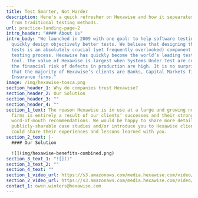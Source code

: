 ```yaml
---
title: Test Smarter, Not Harder
description: Here's a quick refresher on Hexawise and how it sepearates itself
  from traditional testing methods.
url: practice-landing-page-2
intro_header: "#### About Us"
intro_body: "We launched in 2009 with one goal: to help software testing teams
  quickly design objectively better tests. We believe that designing the right
  tests is an absolutely crucial (yet frequently overlooked) component of the
  testing process. Hexawise has quickly become the world’s leading test design
  tool. The value of Hexawise is largest when Systems Under Test are complex and
  the financial risk of defects in production are high. It is no surprise, then,
  that the majority of Hexawise’s clients are Banks, Capital Markets firms, and
  Insurance firms."
image: /img/hexawise-tosca.png
section_header_1: Why do companies trust Hexawise?
section_header_2: Our Solution
section_header_3: ""
section_header_4: ""
section_1_text: The reason Hexawise is in use at a large and growing number of
  firms is entirely a result of our clients’ successes and their strong
  word-of-mouth recommendations. We would be happy to share more details about
  publicly-sharable case studies and/or introduce you to Hexawise clients who
  could share their experiences and lessons learned with you.
section_2_text: |-
  #### Our Solution

  ![](img/hexawise-benefits-combined.png)
section_3_text_1: "![]()"
section_3_text_2: ""
section_4_text: ""
section_1_video_url: https://s3.amazonaws.com/media.hexawise.com/video/hexawise-tests-are-different-animation.mp4
section_2_video_url: https://s3.amazonaws.com/media.hexawise.com/video/traditional-vs-hexawise-tests-animation.mp4
contact_1: owen.winters@hexawise.com
---
```

